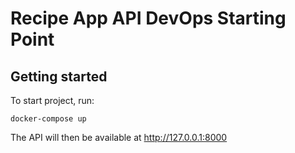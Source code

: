 # Recipe App API DevOps Starting Point

## Getting started

To start project, run:

```
docker-compose up
```

The API will then be available at http://127.0.0.1:8000
